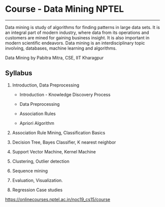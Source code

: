 # Course - Data Mining NPTEL

---

Data mining is study of algorithms for finding patterns in large data sets. It is an integral part of modern industry, where data from its operations and customers are mined for gaining business insight. It is also important in modern scientific endeavors. Data mining is an interdisciplinary topic involving, databases, machine learning and algorithms.

Data Mining by Pabitra Mitra, CSE, IIT Kharagpur

## Syllabus

1. Introduction, Data Preprocessing

   - Introduction - Knowledge Discovery Process

   - Data Preprocessing

   - Association Rules

   - Apriori Algorithm

2. Association Rule Mining, Classification Basics

3. Decision Tree, Bayes Classifier, K nearest neighbor

4. Support Vector Machine, Kernel Machine

5. Clustering, Outlier detection

6. Sequence mining

7. Evaluation, Visualization.

8. Regression Case studies

<https://onlinecourses.nptel.ac.in/noc19_cs15/course>
